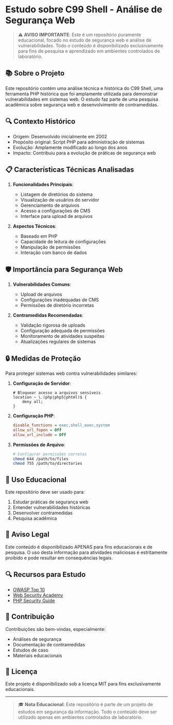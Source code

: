 # Estudo sobre C99 Shell - Análise de Segurança Web

> ⚠️ **AVISO IMPORTANTE**: Este é um repositório puramente educacional, focado no estudo de segurança web e análise de vulnerabilidades. Todo o conteúdo é disponibilizado exclusivamente para fins de pesquisa e aprendizado em ambientes controlados de laboratório.

## 📚 Sobre o Projeto

Este repositório contém uma análise técnica e histórica do C99 Shell, uma ferramenta PHP histórica que foi amplamente utilizada para demonstrar vulnerabilidades em sistemas web. O estudo faz parte de uma pesquisa acadêmica sobre segurança web e desenvolvimento de contramedidas.

## 🔍 Contexto Histórico

- Origem: Desenvolvido inicialmente em 2002
- Propósito original: Script PHP para administração de sistemas
- Evolução: Amplamente modificado ao longo dos anos
- Impacto: Contribuiu para a evolução de práticas de segurança web

## 📋 Características Técnicas Analisadas

1. **Funcionalidades Principais**:
   - Listagem de diretórios do sistema
   - Visualização de usuários do servidor
   - Gerenciamento de arquivos
   - Acesso a configurações de CMS
   - Interface para upload de arquivos

2. **Aspectos Técnicos**:
   - Baseado em PHP
   - Capacidade de leitura de configurações
   - Manipulação de permissões
   - Interação com banco de dados

## 🛡️ Importância para Segurança Web

1. **Vulnerabilidades Comuns**:
   - Upload de arquivos
   - Configurações inadequadas de CMS
   - Permissões de diretório incorretas

2. **Contramedidas Recomendadas**:
   - Validação rigorosa de uploads
   - Configuração adequada de permissões
   - Monitoramento de atividades suspeitas
   - Atualizações regulares de sistemas

## 🔒 Medidas de Proteção

Para proteger sistemas web contra vulnerabilidades similares:

1. **Configuração de Servidor**:
   ```nginx
   # Bloquear acesso a arquivos sensíveis
   location ~ \.(php|php5|phtml)$ {
       deny all;
   }
   ```

2. **Configuração PHP**:
   ```ini
   disable_functions = exec,shell_exec,system
   allow_url_fopen = Off
   allow_url_include = Off
   ```

3. **Permissões de Arquivo**:
   ```bash
   # Configurar permissões corretas
   chmod 644 /path/to/files
   chmod 755 /path/to/directories
   ```

## 📖 Uso Educacional

Este repositório deve ser usado para:
1. Estudar práticas de segurança web
2. Entender vulnerabilidades históricas
3. Desenvolver contramedidas
4. Pesquisa acadêmica

## 🚫 Aviso Legal

Este conteúdo é disponibilizado APENAS para fins educacionais e de pesquisa. O uso desta informação para atividades maliciosas é estritamente proibido e pode resultar em consequências legais.

## 🔍 Recursos para Estudo

- [OWASP Top 10](https://owasp.org/www-project-top-ten/)
- [Web Security Academy](https://portswigger.net/web-security)
- [PHP Security Guide](https://phpsecurity.readthedocs.io/en/latest/)

## 👥 Contribuição

Contribuições são bem-vindas, especialmente:
- Análises de segurança
- Documentação de contramedidas
- Estudos de caso
- Materiais educacionais

## 📜 Licença

Este projeto é disponibilizado sob a licença MIT para fins exclusivamente educacionais.

---

> 🎓 **Nota Educacional**: Este repositório é parte de um projeto de estudos em segurança da informação. Todo o conteúdo deve ser utilizado apenas em ambientes controlados de laboratório.
